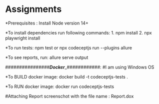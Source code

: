 # Assignments

*Prerequisites : 
    Install Node version 14+

*To install dependencies run following commands:
    1. npm install
    2. npx playwright install


*To run tests:
    npm test
    or
    npx codeceptjs run --plugins allure


*To see reports, run:
    allure serve output


################___Docker____############: 
#I am using Windows OS

*To BUILD docker image:
    docker build -t codeceptjs-tests .

*To RUN docker image:
    docker run codeceptjs-tests

#Attaching Report screenschot with the file name : Report.dox

